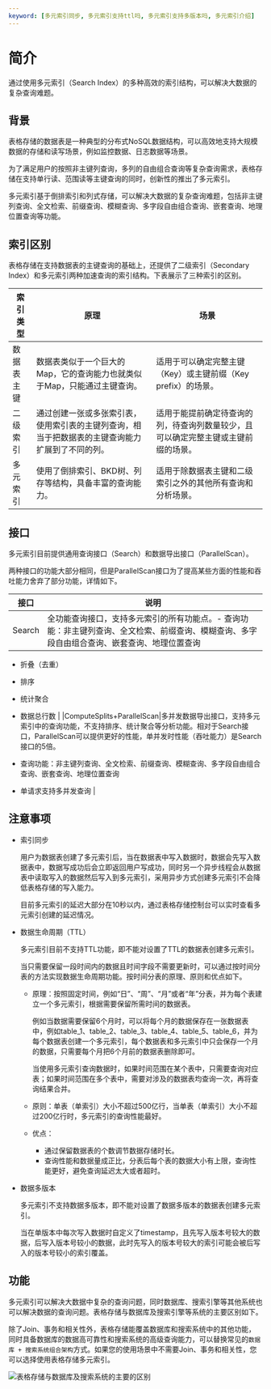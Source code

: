 ```yaml
---
keyword: [多元索引同步, 多元索引支持ttl吗, 多元索引支持多版本吗, 多元索引介绍]
---
```


# 简介

通过使用多元索引（Search Index）的多种高效的索引结构，可以解决大数据的复杂查询难题。

## 背景

表格存储的数据表是一种典型的分布式NoSQL数据结构，可以高效地支持大规模数据的存储和读写场景，例如监控数据、日志数据等场景。

为了满足用户的按照非主键列查询，多列的自由组合查询等复杂查询需求，表格存储在支持单行读、范围读等主键查询的同时，创新性的推出了多元索引。

多元索引基于倒排索引和列式存储，可以解决大数据的复杂查询难题，包括非主键列查询、全文检索、前缀查询、模糊查询、多字段自由组合查询、嵌套查询、地理位置查询等功能。

## 索引区别

表格存储在支持数据表的主键查询的基础上，还提供了二级索引（Secondary Index）和多元索引两种加速查询的索引结构。下表展示了三种索引的区别。

|索引类型|原理|场景|
|----|--|--|
|数据表主键|数据表类似于一个巨大的Map，它的查询能力也就类似于Map，只能通过主键查询。|适用于可以确定完整主键（Key）或主键前缀（Key prefix）的场景。|
|二级索引|通过创建一张或多张索引表，使用索引表的主键列查询，相当于把数据表的主键查询能力扩展到了不同的列。|适用于能提前确定待查询的列，待查询列数量较少，且可以确定完整主键或主键前缀的场景。|
|多元索引|使用了倒排索引、BKD树、列存等结构，具备丰富的查询能力。|适用于除数据表主键和二级索引之外的其他所有查询和分析场景。|

## 接口

多元索引目前提供通用查询接口（Search）和数据导出接口（ParallelScan）。

两种接口的功能大部分相同，但是ParallelScan接口为了提高某些方面的性能和吞吐能力舍弃了部分功能，详情如下。

|接口|说明|
|--|--|
|Search|全功能查询接口，支持多元索引的所有功能点。-   查询功能：非主键列查询、全文检索、前缀查询、模糊查询、多字段自由组合查询、嵌套查询、地理位置查询
-   折叠（去重）
-   排序
-   统计聚合
-   数据总行数 |
|ComputeSplits+ParallelScan|多并发数据导出接口，支持多元索引中的查询功能，不支持排序、统计聚合等分析功能。相对于Search接口，ParallelScan可以提供更好的性能，单并发时性能（吞吐能力）是Search接口的5倍。

-   查询功能：非主键列查询、全文检索、前缀查询、模糊查询、多字段自由组合查询、嵌套查询、地理位置查询
-   单请求支持多并发查询 |

## 注意事项

-   索引同步

    用户为数据表创建了多元索引后，当在数据表中写入数据时，数据会先写入数据表中，数据写成功后会立即返回用户写成功，同时另一个异步线程会从数据表中读取写入的数据然后写入到多元索引，采用异步方式创建多元索引不会降低表格存储的写入能力。

    目前多元索引的延迟大部分在10秒以内，通过表格存储控制台可以实时查看多元索引创建的延迟情况。

-   数据生命周期（TTL）

    多元索引目前不支持TTL功能，即不能对设置了TTL的数据表创建多元索引。

    当只需要保留一段时间内的数据且时间字段不需要更新时，可以通过按时间分表的方法实现数据生命周期功能。按时间分表的原理、原则和优点如下。

    -   原理：按照固定时间，例如“日”、“周”、“月”或者“年”分表，并为每个表建立一个多元索引，根据需要保留所需时间的数据表。

        例如当数据需要保留6个月时，可以将每个月的数据保存在一张数据表中，例如table\_1、table\_2、table\_3、table\_4、table\_5、table\_6，并为每个数据表创建一个多元索引，每个数据表和多元索引中只会保存一个月的数据，只需要每个月把6个月前的数据表删除即可。

        当使用多元索引查询数据时，如果时间范围在某个表中，只需要查询对应表；如果时间范围在多个表中，需要对涉及的数据表均查询一次，再将查询结果合并。

    -   原则：单表（单索引）大小不超过500亿行，当单表（单索引）大小不超过200亿行时，多元索引的查询性能最好。
    -   优点：
        -   通过保留数据表的个数调节数据存储时长。
        -   查询性能和数据量成正比，分表后每个表的数据大小有上限，查询性能更好，避免查询延迟太大或者超时。
-   数据多版本

    多元索引不支持数据多版本，即不能对设置了数据多版本的数据表创建多元索引。

    当在单版本中每次写入数据时自定义了timestamp，且先写入版本号较大的数据，后写入版本号较小的数据，此时先写入的版本号较大的索引可能会被后写入的版本号较小的索引覆盖。


## 功能

多元索引可以解决大数据中复杂的查询问题，同时数据库、搜索引擎等其他系统也可以解决数据的查询问题。表格存储与数据库及搜索引擎等系统的主要区别如下。

除了Join、事务和相关性外，表格存储能覆盖数据库和搜索系统中的其他功能，同时具备数据库的数据高可靠性和搜索系统的高级查询能力，可以替换常见的`数据库 + 搜索系统组合架构`方式。如果您的使用场景中不需要Join、事务和相关性，您可以选择使用表格存储多元索引。

![表格存储与数据库及搜索系统的主要的区别](https://static-aliyun-doc.oss-accelerate.aliyuncs.com/assets/img/zh-CN/8202219951/p55724.png)

